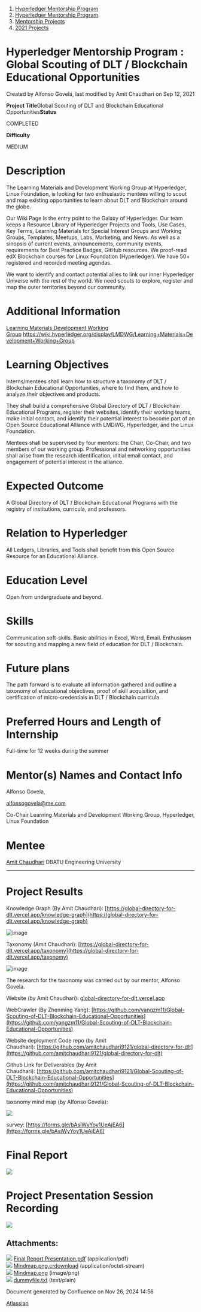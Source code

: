 1. [Hyperledger Mentorship Program](index.html)
2. [Hyperledger Mentorship Program](Hyperledger-Mentorship-Program_21954571.html)
3. [Mentorship Projects](Mentorship-Projects_21954604.html)
4. [2021 Projects](2021-Projects_21964295.html)

# Hyperledger Mentorship Program : Global Scouting of DLT / Blockchain Educational Opportunities

Created by Alfonso Govela, last modified by Amit Chaudhari on Sep 12, 2021

**Project Title**Global Scouting of DLT and Blockchain Educational Opportunities**Status**

COMPLETED

**Difficulty**

MEDIUM  

# Description

The Learning Materials and Development Working Group at Hyperledger, Linux Foundation, is looking for two enthusiastic mentees willing to scout and map existing opportunities to learn about DLT and Blockchain around the globe.

Our Wiki Page is the entry point to the Galaxy of Hyperledger. Our team keeps a Resource Library of Hyperledger Projects and Tools, Use Cases, Key Terms, Learning Materials for Special Interest Groups and Working Groups, Templates, Meetups, Labs, Marketing, and News. As well as a sinopsis of current events, announcements, community events, requirements for Best Practice Badges, GitHub resources. We proof-read edX Blockchain courses for Linux Foundation (Hyperledger). We have 50+ registered and recorded meeting agendas.

We want to identify and contact potential allies to link our inner Hyperledger Universe with the rest of the world. We need scouts to explore, register and map the outer territories beyond our community.

# Additional Information

[Learning Materials Development Working Group](https://lf-hyperledger.atlassian.net/wiki/spaces/LMDWG/overview) https://wiki.hyperledger.org/display/LMDWG/Learning+Materials+Development+Working+Group

# Learning Objectives

Interns/mentees shall learn how to structure a taxonomy of DLT / Blockchain Educational Opportunities, where to find them, and how to analyze their objectives and products.

They shall build a comprehensive Global Directory of DLT / Blockchain Educational Programs, register their websites, identify their working teams, make initial contact, and identify their potential interest to become part of an Open Source Educational Alliance with LMDWG, Hyperledger, and the Linux Foundation.

Mentees shall be supervised by four mentors: the Chair, Co-Chair, and two members of our working group. Professional and networking opportunities shall arise from the research identification, initial email contact, and engagement of potential interest in the alliance.

# Expected Outcome

A Global Directory of DLT / Blockchain Educational Programs with the registry of institutions, curricula, and professors.

# Relation to Hyperledger

All Ledgers, Libraries, and Tools shall benefit from this Open Source Resource for an Educational Alliance.

# Education Level

Open from undergraduate and beyond.

# Skills

Communication soft-skills. Basic abilities in Excel, Word, Email. Enthusiasm for scouting and mapping a new field of education for DLT / Blockchain.

# Future plans

The path forward is to evaluate all information gathered and outline a taxonomy of educational objectives, proof of skill acquisition, and certification of micro-credentials in DLT / Blockchain curricula.

# Preferred Hours and Length of Internship

Full-time for 12 weeks during the summer

# Mentor(s) Names and Contact Info

Alfonso Govela,

[alfonsogovela@me.com](mailto:alfonsogovela@me.com)

Co-Chair Learning Materials and Development Working Group, Hyperledger, Linux Foundation

# Mentee

[Amit Chaudhari](https://lf-hyperledger.atlassian.net/wiki/people/712020:f85ef7e6-3d26-471b-95b9-b507fd4c1e01?ref=confluence) DBATU Engineering University

* * *

# Project Results

Knowledge Graph (By Amit Chaudhari): [https://global-directory-for-dlt.vercel.app/knowledge-graph](https://global-directory-for-dlt.vercel.app/knowledge-graph)

![image](https://user-images.githubusercontent.com/21289530/131874601-8efaba9f-2a90-46f0-8ac5-f42eafae5046.png)

Taxonomy (Amit Chaudhari): [https://global-directory-for-dlt.vercel.app/taxonomy](https://global-directory-for-dlt.vercel.app/taxonomy)

![image](https://user-images.githubusercontent.com/21289530/131874672-661d261e-4c99-4383-ae5a-afed8ff705ff.png)

The research for the taxonomy was carried out by our mentor, Alfonso Govela.

Website (by Amit Chaudhari): [global-directory-for-dlt.vercel.app](http://global-directory-for-dlt.vercel.app/ "global-directory-for-dlt.vercel.app")

WebCrawler (By Zhenming Yang): [https://github.com/yangzm11/Global-Scouting-of-DLT-Blockchain-Educational-Opportunities](https://github.com/yangzm11/Global-Scouting-of-DLT-Blockchain-Educational-Opportunities)

Website deployment Code repo (by Amit Chaudhari): [https://github.com/amitchaudhari9121/global-directory-for-dlt](https://github.com/amitchaudhari9121/global-directory-for-dlt)

Github Link for Deliverables (by Amit Chaudhari): [https://github.com/amitchaudhari9121/Global-Scouting-of-DLT-Blockchain-Educational-Opportunities](https://github.com/amitchaudhari9121/Global-Scouting-of-DLT-Blockchain-Educational-Opportunities)

taxonomy mind map (by Alfonso Govela): 

![](attachments/21954738/21965692.png?height=400)

survey: [https://forms.gle/bAsiWyYoy1UeAjEA6](https://forms.gle/bAsiWyYoy1UeAjEA6)

# Final Report

[![](attachments/thumbnails/21954738/21965654)](attachments/21954738/21965654.pdf)

# Project Presentation Session Recording

![](plugins/servlet/confluence/placeholder/unknown-attachment)

## Attachments:

![](images/icons/bullet_blue.gif) [Final Report Presentation.pdf](attachments/21954738/21965654.pdf) (application/pdf)  
![](images/icons/bullet_blue.gif) [Mindmap.png.crdownload](attachments/21954738/21965691.crdownload) (application/octet-stream)  
![](images/icons/bullet_blue.gif) [Mindmap.png](attachments/21954738/21965692.png) (image/png)  
![](images/icons/bullet_blue.gif) [dummyfile.txt](attachments/21954738/21965577.txt) (text/plain)

Document generated by Confluence on Nov 26, 2024 14:56

[Atlassian](http://www.atlassian.com/)

